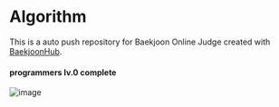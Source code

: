 # Algorithm
This is a auto push repository for Baekjoon Online Judge created with [BaekjoonHub](https://github.com/BaekjoonHub/BaekjoonHub).
#### programmers lv.0 complete
![image](https://user-images.githubusercontent.com/104333938/208008033-ef61c723-4847-46f3-9724-cc151a2bb670.png)
